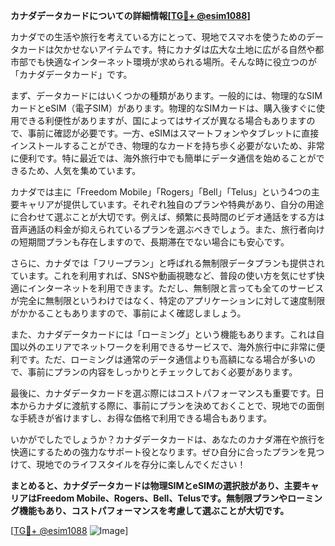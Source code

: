 **カナダデータカードについての詳細情報[[TG💪+ @esim1088](https://t.me/s/esim1088)]**

カナダでの生活や旅行を考えている方にとって、現地でスマホを使うためのデータカードは欠かせないアイテムです。特にカナダは広大な土地に広がる自然や都市部でも快適なインターネット環境が求められる場所。そんな時に役立つのが「カナダデータカード」です。

まず、データカードにはいくつかの種類があります。一般的には、物理的なSIMカードとeSIM（電子SIM）があります。物理的なSIMカードは、購入後すぐに使用できる利便性がありますが、国によってはサイズが異なる場合もありますので、事前に確認が必要です。一方、eSIMはスマートフォンやタブレットに直接インストールすることができ、物理的なカードを持ち歩く必要がないため、非常に便利です。特に最近では、海外旅行中でも簡単にデータ通信を始めることができるため、人気を集めています。

カナダでは主に「Freedom Mobile」「Rogers」「Bell」「Telus」という4つの主要キャリアが提供しています。それぞれ独自のプランや特典があり、自分の用途に合わせて選ぶことが大切です。例えば、頻繁に長時間のビデオ通話をする方は音声通話の料金が抑えられているプランを選ぶべきでしょう。また、旅行者向けの短期間プランも存在しますので、長期滞在でない場合にも安心です。

さらに、カナダでは「フリープラン」と呼ばれる無制限データプランも提供されています。これを利用すれば、SNSや動画視聴など、普段の使い方を気にせず快適にインターネットを利用できます。ただし、無制限と言っても全てのサービスが完全に無制限というわけではなく、特定のアプリケーションに対して速度制限がかかることもありますので、事前によく確認しましょう。

また、カナダデータカードには「ローミング」という機能もあります。これは自国以外のエリアでネットワークを利用できるサービスで、海外旅行中に非常に便利です。ただ、ローミングは通常のデータ通信よりも高額になる場合が多いので、事前にプランの内容をしっかりとチェックしておく必要があります。

最後に、カナダデータカードを選ぶ際にはコストパフォーマンスも重要です。日本からカナダに渡航する際に、事前にプランを決めておくことで、現地での面倒な手続きが省けますし、お得な価格で利用できる場合もあります。

いかがでしたでしょうか？カナダデータカードは、あなたのカナダ滞在や旅行を快適にするための強力なサポート役となります。ぜひ自分に合ったプランを見つけて、現地でのライフスタイルを存分に楽しんでください！

**まとめると、カナダデータカードは物理SIMとeSIMの選択肢があり、主要キャリアはFreedom Mobile、Rogers、Bell、Telusです。無制限プランやローミング機能もあり、コストパフォーマンスを考慮して選ぶことが大切です。**

[[TG💪+ @esim1088](https://t.me/s/esim1088) ![Image](https://i.postimg.cc/Y0z9fWf4/image.png)]